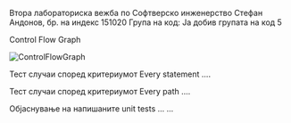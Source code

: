 Втора лабораториска вежба по Софтверско инженерство
Стефан Андонов, бр. на индекс 151020
Група на код:
Ја добив групата на код 5

Control Flow Graph

![ControlFlowGraph](https://user-images.githubusercontent.com/62310511/91230366-acfb9400-e72b-11ea-8457-565c3dfd2572.png)


Тест случаи според критериумот Every statement
....

Тест случаи според критериумот Every path
....

Објаснување на напишаните unit tests
... ...
